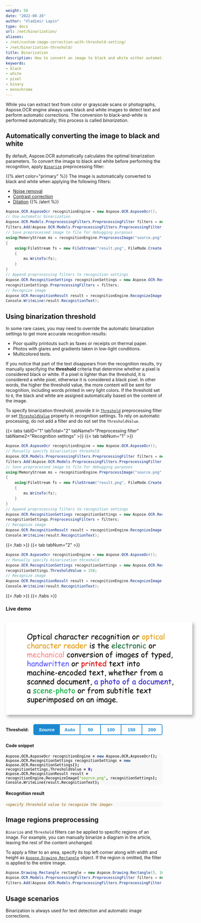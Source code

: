 ```yaml
---
weight: 50
date: "2022-08-26"
author: "Vladimir Lapin"
type: docs
url: /net/binarization/
aliases:
- /net/custom-image-correction-with-threshold-setting/
- /net/binarization-threshold/
title: Binarization
description: How to convert an image to black and white either automatically or by manually specifying a threshold.
keywords:
- black
- white
- pixel
- binary
- monochrome
---
```


<style>
	button {
		cursor: pointer;
		padding: 7px 15px;
		border-top: solid 2px #1a89d0;
		border-bottom: solid 2px #1a89d0;
		border-left: solid 1px #1a89d0;
		border-right: solid 1px #1a89d0;
		background-color: #ffffff;
		font-weight: 700;
		font-size: 15px;
		color: #1a89d0;
	}

	button:focus {
		outline: none;
	}

	.sequence {
		position: relative;
		width: 600px;
		height: 300px;
		margin-top: 30px;
		margin-bottom: 30px;
		box-shadow: 5px 7px 10px 0px rgba(0,0,0,0.3);
	}

	.sequence > img {
		position: absolute;
	}

	.sequence > img:not(:first-child) {
		display: none;
	}

	.toolbar {
		display: flex;
		align-items: center;
		margin-bottom: 25px;
	}

	.toolbar > span {
		margin-right: 15px;
		font-weight: 700;
	}

	.toolbar > button {
		width: 90px;
	}

	.toolbar > button.active {
		background-color: #1a89d0;
		color: #ffffff;
	}

	.toolbar > button:not(.active):hover {
		background-color: #1a89d0;
		color: #ffffff;
	}

	.toolbar > button:nth-child(2) {
		border-left-width: 2px;
		border-top-left-radius: 5px;
		border-bottom-left-radius: 5px;
	}

	.toolbar > button:last-child {
		border-right-width: 2px;
		border-top-right-radius: 5px;
		border-bottom-right-radius: 5px;
	}

	.results > *:not(:first-child) {
		display: none;
	}

</style>

While you can extract text from color or grayscale scans or photographs, Aspose.OCR engine always uses black and white images to detect text and perform automatic corrections. The conversion to black-and-white is performed automatically; this process is called _binarization_.

## Automatically converting the image to black and white

By default, Aspose.OCR automatically calculates the optimal binarization parameters. To convert the image to black and white before performing the recognition, apply [`Binarize`](https://reference.aspose.com/ocr/net/aspose.ocr.models.preprocessingfilters/preprocessingfilter/binarize/) preprocessing filter:

{{% alert color="primary" %}}
The image is automatically converted to black and white when applying the following filters:

- [Noise removal](/ocr/net/denoise/)
- [Contrast correction](/ocr/net/contrast/)
- [Dilation](/ocr/net/dilate/)
{{% /alert %}}

```csharp
Aspose.OCR.AsposeOcr recognitionEngine = new Aspose.OCR.AsposeOcr();
// Use automatic binarization
Aspose.OCR.Models.PreprocessingFilters.PreprocessingFilter filters = new Aspose.OCR.Models.PreprocessingFilters.PreprocessingFilter();
filters.Add(Aspose.OCR.Models.PreprocessingFilters.PreprocessingFilter.Binarize());
// Save preprocessed image to file for debugging purposes
using(MemoryStream ms = recognitionEngine.PreprocessImage("source.png", filters))
{
	using(FileStream fs = new FileStream("result.png", FileMode.Create, FileAccess.Write))
	{
		ms.WriteTo(fs);
	}
}
// Append preprocessing filters to recognition settings
Aspose.OCR.RecognitionSettings recognitionSettings = new Aspose.OCR.RecognitionSettings();
recognitionSettings.PreprocessingFilters = filters;
// Recognize image
Aspose.OCR.RecognitionResult result = recognitionEngine.RecognizeImage("source.png", recognitionSettings);
Console.WriteLine(result.RecognitionText);
```

## Using binarization threshold

In some rare cases, you may need to override the automatic binarization settings to get more accurate recognition results:

- Poor quality printouts such as faxes or receipts on thermal paper.
- Photos with glares and gradients taken in low-light conditions.
- Multicolored texts.

If you notice that part of the text disappears from the recognition results, try manually specifying the **threshold** criteria that determine whether a pixel is considered black or white. If a pixel is lighter than the threshold, it is considered a white pixel, otherwise it is considered a black pixel. In other words, the higher the threshold value, the more content will be sent for recognition, including words printed in very light colors. If the threshold set to `0`, the black and white are assigned automatically based on the content of the image.

To specify binarization threshold, provide it in [`Threshold`](https://reference.aspose.com/ocr/net/aspose.ocr.models.preprocessingfilters/preprocessingfilter/threshold/) preprocessing filter or set [`ThresholdValue`](https://reference.aspose.com/ocr/net/aspose.ocr/recognitionsettings/thresholdvalue/) property in recognition settings. To rely on automatic processing, do not add a filter and do not set the `ThresholdValue`.

{{< tabs tabID="1" tabTotal="2" tabName1="Preprocessing filter" tabName2="Recognition settings" >}}
{{< tab tabNum="1" >}}
```csharp
Aspose.OCR.AsposeOcr recognitionEngine = new Aspose.OCR.AsposeOcr();
// Manually specify binarization threshold
Aspose.OCR.Models.PreprocessingFilters.PreprocessingFilter filters = new Aspose.OCR.Models.PreprocessingFilters.PreprocessingFilter();
filters.Add(Aspose.OCR.Models.PreprocessingFilters.PreprocessingFilter.Threshold(150));
// Save preprocessed image to file for debugging purposes
using(MemoryStream ms = recognitionEngine.PreprocessImage("source.png", filters))
{
	using(FileStream fs = new FileStream("result.png", FileMode.Create, FileAccess.Write))
	{
		ms.WriteTo(fs);
	}
}
// Append preprocessing filters to recognition settings
Aspose.OCR.RecognitionSettings recognitionSettings = new Aspose.OCR.RecognitionSettings();
recognitionSettings.PreprocessingFilters = filters;
// Recognize image
Aspose.OCR.RecognitionResult result = recognitionEngine.RecognizeImage("source.png", recognitionSettings);
Console.WriteLine(result.RecognitionText);
```
{{< /tab >}}
{{< tab tabNum="2" >}}
```csharp
Aspose.OCR.AsposeOcr recognitionEngine = new Aspose.OCR.AsposeOcr();
// Manually specify binarization threshold
Aspose.OCR.RecognitionSettings recognitionSettings = new Aspose.OCR.RecognitionSettings();
recognitionSettings.ThresholdValue = 150;
// Recognize image
Aspose.OCR.RecognitionResult result = recognitionEngine.RecognizeImage("source.png", recognitionSettings);
Console.WriteLine(result.RecognitionText);
```
{{< /tab >}}
{{< /tabs >}}

### Live demo

<div class="sequence">
	<img src="source.png" alt="Source" threshold="-1" />
	<img src="result-0.png" alt="Binarization threshold: auto" threshold="0" />
	<img src="result-50.png" alt="Binarization threshold: 50" threshold="50" />
	<img src="result-100.png" alt="Binarization threshold: 100" threshold="100" />
	<img src="result-150.png" alt="Binarization threshold: 150" threshold="150" />
	<img src="result-200.png" alt="Binarization threshold: 200" threshold="200" />
</div>

<div class="toolbar">
	<span>Threshold:</span>
	<button threshold="-1" class="active" onclick="showResult(this)"><i>Source</i></button>
	<button threshold="0" onclick="showResult(this)">Auto</button>
	<button threshold="50" onclick="showResult(this)">50</button>
	<button threshold="100" onclick="showResult(this)">100</button>
	<button threshold="150" onclick="showResult(this)">150</button>
	<button threshold="200" onclick="showResult(this)">200</button>
</div>

<script>
	function showResult(obj)
	{
		let button = $(obj);
		let threshold=button.attr("threshold");
		$(".sequence > img").hide();
		$(`.sequence > img[threshold="${threshold}"]`).show();
		$(".results > *").hide();
		$(`.results > *[threshold="${threshold}"]`).show();
		$(".toolbar > button").removeClass("active");
		button.addClass("active");
		$("#thresholdvalue").text((threshold<0)?0:threshold);
	}


"Optical character recognition or is the electronic or conversion of images of typed, handwritten ore text into machine-encoded text, whether from a scanned document, a photo of a document, a scene-photo or from subtitle text superImposed on an image."

</script>

#### Code snippet

<div class="highlight"><pre tabindex="0" style="background-color:#f8f8f8;-moz-tab-size:4;-o-tab-size:4;tab-size:4;"><code class="language-csharp" data-lang="csharp"><span style="display:flex;"><span><span style="color:#000">Aspose</span><span style="color:#000;font-weight:bold">.</span><span style="color:#000">OCR</span><span style="color:#000;font-weight:bold">.</span><span style="color:#000">AsposeOcr</span> <span style="color:#000">recognitionEngine</span> <span style="color:#000;font-weight:bold">=</span> <span style="color:#204a87;font-weight:bold">new</span> <span style="color:#000">Aspose</span><span style="color:#000;font-weight:bold">.</span><span style="color:#000">OCR</span><span style="color:#000;font-weight:bold">.</span><span style="color:#000">AsposeOcr</span><span style="color:#000;font-weight:bold">();</span>
</span></span><span style="display:flex;"><span><span style="color:#000">Aspose</span><span style="color:#000;font-weight:bold">.</span><span style="color:#000">OCR</span><span style="color:#000;font-weight:bold">.</span><span style="color:#000">RecognitionSettings</span> <span style="color:#000">recognitionSettings</span> <span style="color:#000;font-weight:bold">=</span> <span style="color:#204a87;font-weight:bold">new</span> <span style="color:#000">Aspose</span><span style="color:#000;font-weight:bold">.</span><span style="color:#000">OCR</span><span style="color:#000;font-weight:bold">.</span><span style="color:#000">RecognitionSettings</span><span style="color:#000;font-weight:bold">();</span>
</span></span><span style="display:flex;"><span><span style="color:#000">recognitionSettings</span><span style="color:#000;font-weight:bold">.</span><span style="color:#000">ThresholdValue</span> <span style="color:#000;font-weight:bold">=</span> <span id="thresholdvalue" style="color:#0000cf;font-weight:bold">0</span><span style="color:#000;font-weight:bold">;</span>
</span></span><span style="display:flex;"><span><span style="color:#000">Aspose</span><span style="color:#000;font-weight:bold">.</span><span style="color:#000">OCR</span><span style="color:#000;font-weight:bold">.</span><span style="color:#000">RecognitionResult</span> <span style="color:#000">result</span> <span style="color:#000;font-weight:bold">=</span> <span style="color:#000">recognitionEngine</span><span style="color:#000;font-weight:bold">.</span><span style="color:#000">RecognizeImage</span><span style="color:#000;font-weight:bold">(</span><span style="color:#4e9a06">"source.png"</span><span style="color:#000;font-weight:bold">,</span> <span style="color:#000">recognitionSettings</span><span style="color:#000;font-weight:bold">);</span>
</span></span><span style="display:flex;"><span><span style="color:#000">Console</span><span style="color:#000;font-weight:bold">.</span><span style="color:#000">WriteLine</span><span style="color:#000;font-weight:bold">(</span><span style="color:#000">result</span><span style="color:#000;font-weight:bold">.</span><span style="color:#000">RecognitionText</span><span style="color:#000;font-weight:bold">);</span>
</span></span></code></pre></div>

#### Recognition result

<div class="results">

<div class="highlight" threshold="-1"><pre tabindex="0" style="background-color:#f8f8f8;-moz-tab-size:4;-o-tab-size:4;tab-size:4;"><code id="results"><span style="color:#8f5902;font-style:italic;">&lt;specify threshold value to recognize the image&gt;</span></code></pre></div>

<div class="highlight" threshold="0"><pre tabindex="0" style="background-color:#f8f8f8;-moz-tab-size:4;-o-tab-size:4;tab-size:4;"><code id="results">Optical character recognition or
is the electronic or
conversion of images of typed,
handwritten ore text into
machine-encoded text, whether from a
scanned document, a photo of a document,
a scene-photo or from subtitle text
superImposed on an image.
</code></pre></div>

<div class="highlight" threshold="50"><pre tabindex="0" style="background-color:#f8f8f8;-moz-tab-size:4;-o-tab-size:4;tab-size:4;"><code id="results">Optical character recognition or
Is the or
conversion of images of typed,
or printed text into
machine-encoded text, whether from a
scanned document,
a or from subtitle text
superimposed on an image.
</code></pre></div>

<div class="highlight" threshold="100"><pre tabindex="0" style="background-color:#f8f8f8;-moz-tab-size:4;-o-tab-size:4;tab-size:4;"><code id="results">Optical character recognition or
is the electronic or
conversion of images of typed,
or printed text into
machine-encoded text, whether from a
scanned document, a photo of a document,
a or from subtitle text
superimposed or an Image.
</code></pre></div>

<div class="highlight" threshold="150"><pre tabindex="0" style="background-color:#f8f8f8;-moz-tab-size:4;-o-tab-size:4;tab-size:4;"><code id="results">Optical character recognition or
is the electronic or
conversion of images of typed,
handwritten or printed text into
machine-encoded text, whether from a
scanned document,a photo of a document,
a scene-photo or from subtitle text
superimposed on an image.
</code></pre></div>

<div class="highlight" threshold="200"><pre tabindex="0" style="background-color:#f8f8f8;-moz-tab-size:4;-o-tab-size:4;tab-size:4;"><code id="results">Optical character recognition or optical
character reader is the electronic or
mechanical conversion of images of typed,
handwritten or printed text into
machine-encoded text, whether from a
scanned document,a photo of a document,
a scene-photo or from subtitle text
superimposed on an image.
</code></pre></div>

</div>

## Image regions preprocessing

`Binarize` and `Threshold` filters can be applied to specific regions of an image. For example, you can manually binarize a diagram in the article, leaving the rest of the content unchanged.

To apply a filter to an area, specify its top left corner along with width and height as [`Aspose.Drawing.Rectangle`](https://reference.aspose.com/drawing/net/system.drawing/rectangle/) object. If the region is omitted, the filter is applied to the entire image.

```csharp
Aspose.Drawing.Rectangle rectangle = new Aspose.Drawing.Rectangle(5, 161, 340, 113);
Aspose.OCR.Models.PreprocessingFilters.PreprocessingFilter filters = new Aspose.OCR.Models.PreprocessingFilters.PreprocessingFilter();
filters.Add(Aspose.OCR.Models.PreprocessingFilters.PreprocessingFilter.Threshold(150, rectangle));
```

## Usage scenarios

Binarization is always used for text detection and automatic image corrections.

